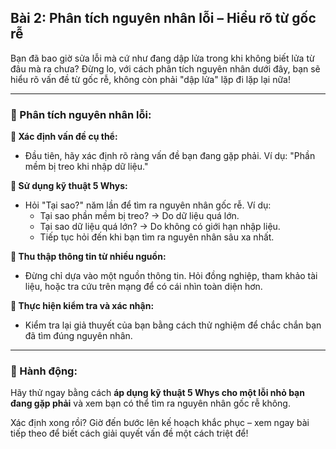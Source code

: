 ## Bài 2: Phân tích nguyên nhân lỗi – Hiểu rõ từ gốc rễ  

Bạn đã bao giờ sửa lỗi mà cứ như đang dập lửa trong khi không biết lửa từ đâu mà ra chưa? Đừng lo, với cách phân tích nguyên nhân dưới đây, bạn sẽ hiểu rõ vấn đề từ gốc rễ, không còn phải "dập lửa" lặp đi lặp lại nữa!

---

### 📌 Phân tích nguyên nhân lỗi:

**🔹 Xác định vấn đề cụ thể:**
- Đầu tiên, hãy xác định rõ ràng vấn đề bạn đang gặp phải. Ví dụ: "Phần mềm bị treo khi nhập dữ liệu."

**🔹 Sử dụng kỹ thuật 5 Whys:**
- Hỏi "Tại sao?" năm lần để tìm ra nguyên nhân gốc rễ. Ví dụ: 
  - Tại sao phần mềm bị treo? -> Do dữ liệu quá lớn.
  - Tại sao dữ liệu quá lớn? -> Do không có giới hạn nhập liệu.
  - Tiếp tục hỏi đến khi bạn tìm ra nguyên nhân sâu xa nhất.

**🔹 Thu thập thông tin từ nhiều nguồn:**
- Đừng chỉ dựa vào một nguồn thông tin. Hỏi đồng nghiệp, tham khảo tài liệu, hoặc tra cứu trên mạng để có cái nhìn toàn diện hơn.

**🔹 Thực hiện kiểm tra và xác nhận:**
- Kiểm tra lại giả thuyết của bạn bằng cách thử nghiệm để chắc chắn bạn đã tìm đúng nguyên nhân.

---

### 🚀 Hành động:

Hãy thử ngay bằng cách **áp dụng kỹ thuật 5 Whys cho một lỗi nhỏ bạn đang gặp phải** và xem bạn có thể tìm ra nguyên nhân gốc rễ không.

Xác định xong rồi? Giờ đến bước lên kế hoạch khắc phục – xem ngay bài tiếp theo để biết cách giải quyết vấn đề một cách triệt để!